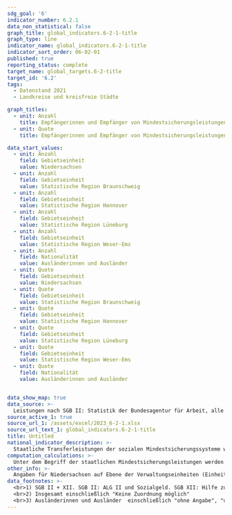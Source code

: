 ```yaml
---
sdg_goal: '6'
indicator_number: 6.2.1
data_non_statistical: false
graph_title: global_indicators.6-2-1-title
graph_type: line
indicator_name: global_indicators.6-2-1-title
indicator_sort_order: 06-02-01
published: true
reporting_status: complete
target_name: global_targets.6-2-title
target_id: '6.2'
tags:
  - Datenstand 2021
  - Landkreise und kreisfreie Städte

graph_titles:
  - unit: Anzahl
    title: Empfängerinnen und Empfänger von Mindestsicherungsleistungen
  - unit: Quote
    title: Empfängerinnen und Empfänger von Mindestsicherungsleistungen je 1000 Einwohnerinnen und Einwohner der betreffenden Bevölkerungsgruppe

data_start_values:
  - unit: Anzahl
    field: Gebietseinheit
    value: Niedersachsen
  - unit: Anzahl
    field: Gebietseinheit
    value: Statistische Region Braunschweig
  - unit: Anzahl
    field: Gebietseinheit
    value: Statistische Region Hannover
  - unit: Anzahl
    field: Gebietseinheit
    value: Statistische Region Lüneburg
  - unit: Anzahl
    field: Gebietseinheit
    value: Statistische Region Weser-Ems
  - unit: Anzahl
    field: Nationalität
    value: Ausländerinnen und Ausländer
  - unit: Quote
    field: Gebietseinheit
    value: Niedersachsen
  - unit: Quote
    field: Gebietseinheit
    value: Statistische Region Braunschweig
  - unit: Quote
    field: Gebietseinheit
    value: Statistische Region Hannover
  - unit: Quote
    field: Gebietseinheit
    value: Statistische Region Lüneburg
  - unit: Quote
    field: Gebietseinheit
    value: Statistische Region Weser-Ems
  - unit: Quote
    field: Nationalität
    value: Ausländerinnen und Ausländer


data_show_map: true
data_source: >-
  Leistungen nach SGB II: Statistik der Bundesagentur für Arbeit, alle weiteren Daten: Statistische Ämter des Bundes und der Länder. Eigene Berechnung LSN
source_active_1: true
source_url_1: /assets/excel/2023_6-2-1.xlsx
source_url_text_1: global_indicators.6-2-1-title
title: Untitled
national_indicator_description: >-
  Staatliche Transferleistungen der sozialen Mindestsicherungssysteme werden zur Sicherung des Lebensunterhaltes gezahlt. Die Empfängerquote bzw. Mindestsicherungsquote beschreibt die Anzahl der Empfängerinnen und Empfänger von Leistungen je 1 000 Einwohnerinnen und Einwohner (Promille) nach  Nationalität und Kreisen. Sie ist ein Indikator für die „bekämpfte Armut“ in der Gesellschaft.
computation_calculations: >-
  Unter dem Begriff der staatlichen Mindestsicherungsleistungen werden im Rahmen der Bund-Länder-Arbeitsgruppe „Amtliche Sozialberichterstattung“ folgende Hilfearten zusammengefasst: Leistungen nach dem SGB II (ALG II und Sozialgeld), Sozialhilfe nach dem SGB XII (laufende Hilfe zum Lebensunterhalt außerhalb von Einrichtungen), Grundsicherung im Alter und bei Erwerbsminderung und Regelleistungen nach dem Asylbewerberleistungsgesetz. Die Daten liegen differenziert nach Geschlecht, Nationalität und Altersgruppen vor.
other_info: >-
  Angaben für Niedersachsen auf Ebene der Verwaltungseinheiten (Einheits- und Samtgemeinden) sind verfügbar in der <a href="https://www1.nls.niedersachsen.de/statistik/default.asp" target="_blank">LSN-Online Datenbank</a> (Statistische Erhebung > 255 Soziale Mindestsicherung). Ausführliche Informationen werden im Rahmen des vom Niedersächsischen Ministerium für Soziales, Gesundheit und Gleichstellung (MS) finanzierten Projekts „Handlungsorientierte Sozialberichterstattung Niedersachsen“ vom LSN zusammengestellt. Methodische Erläuterungen und Ergebnisse für Bund und Länder werden im <a href="http://www.statistikportal.de/de/sbe" target="_blank">Statistik Portal</a> veröffentlicht.
data_footnotes: >-
  <br>1) SGB II + XII. SGB II: ALG II und Sozialgeld. SGB XII: Hilfe zum Lebensunterhalt außerhalb von Einrichtungen (HLU, nach Wohnort); Grundsicherung im Alter und bei Erwerbsminderung nach dem SGB XII nach Wohnort der Bedarfsgemeinschaft, in- und außerhalb von Einrichtungen; Regelleistungen nach dem Asylbewerberleistungsgesetz (örtliche Träger, nach Wohnort); ohne Kriegsopferfürsorge.
  <br>2) Insgesamt einschließlich "Keine Zuordnung möglich"
  <br>3) Ausländerinnen und Ausländer  einschließlich "ohne Angabe", "ungeklärt", "staatenlos", "unbekanntes Ausland"
---
```

